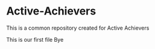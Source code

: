 # Active-Achievers
This is a common repository created for Active Achievers 


This is our first file 
Bye
